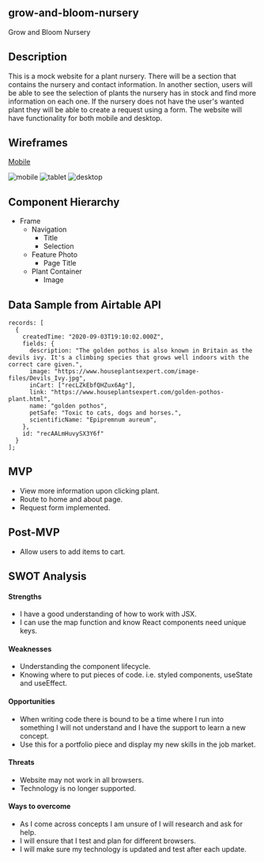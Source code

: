 ## grow-and-bloom-nursery

Grow and Bloom Nursery

## Description

This is a mock website for a plant nursery. There will be a section that contains the nursery and contact information. In another section, users will be able to see the selection of plants the nursery has in stock and find more information on each one. If the nursery does not have the user's wanted plant they will be able to create a request using a form. The website will have functionality for both mobile and desktop.

## Wireframes
[Mobile](https://wireframe.cc/3fd5kP)

![mobile](https://iili.io/dmj7Lu.png)
![tablet](https://iili.io/dmjaqb.md.png)
![desktop](https://iili.io/dmj5Xe.md.png)


## Component Hierarchy
- Frame
  - Navigation
    - Title
    - Selection
  - Feature Photo
      - Page Title
  - Plant Container 
    - Image

## Data Sample from Airtable API

```
records: [
  {
    createdTime: "2020-09-03T19:10:02.000Z",
    fields: {
      description: "The golden pothos is also known in Britain as the devils ivy. It's a climbing species that grows well indoors with the correct care given.",
      image: "https://www.houseplantsexpert.com/image-files/Devils_Ivy.jpg",
      inCart: ["recLZkEbfQHZux6Ag"],
      link: "https://www.houseplantsexpert.com/golden-pothos-plant.html",
      name: "golden pothos",
      petSafe: "Toxic to cats, dogs and horses.",
      scientificName: "Epipremnum aureum",
    },
    id: "recAALmHuvySX3Y6f"
  }
];
```

## MVP 
- View more information upon clicking plant.
- Route to home and about page.
- Request form implemented. 

## Post-MVP
- Allow users to add items to cart.

## SWOT Analysis
#### Strengths
- I have a good understanding of how to work with JSX.
- I can use the map function and know React components need unique keys.

#### Weaknesses 
- Understanding the component lifecycle.
- Knowing where to put pieces of code. i.e. styled components, useState and useEffect.

#### Opportunities
- When writing code there is bound to be a time where I run into something I will not understand and I have the support to learn a new concept. 
- Use this for a portfolio piece and display my new skills in the job market.

#### Threats
- Website may not work in all browsers.
- Technology is no longer supported. 

#### Ways to overcome
- As I come across concepts I am unsure of I will research and ask for help. 
- I will ensure that I test and plan for different browsers.
- I will make sure my technology is updated and test after each update. 